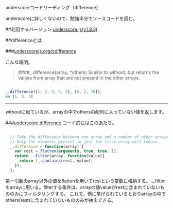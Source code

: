 underscoreコードリーディング（difference）

underscoreに詳しくないので、勉強半分でソースコードを読む。



##利用するバージョン
[underscore.js(v1.8.3)](https://github.com/jashkenas/underscore/tree/1.8.3)


##differenceとは


###[underscorejs.orgのdifference](http://underscorejs.org/#difference)

こんな説明。
>####_.difference(array, *others) 
Similar to without, but returns the values from array that are not present in the other arrays.

```javascript

_.difference([1, 2, 3, 4, 5], [5, 2, 10]);
=> [1, 3, 4]

```

------------- 
withoutに似ているが、arrayの中でothersの配列に入っていない値を返します。



###[underscore.difference](https://github.com/jashkenas/underscore/blob/1.8.3/underscore.js#L571)
コード的にはこのあたり。

```javascript

  // Take the difference between one array and a number of other arrays.
  // Only the elements present in just the first array will remain.
  _.difference = function(array) {
    var rest = flatten(arguments, true, true, 1);
    return _.filter(array, function(value){
      return !_.contains(rest, value);
    });
  };

```


第一引数のarray以外の値をflattenを用いてrestという変数に格納する。
_.filterをarrayに用いる。filterする条件は、arrayの値valueがrestに含まれていないもののみにフィルタリングする。
これで、例に挙げられているとおりarrayの中でothers(rest)に含まれていないもののみが抽出できる。
